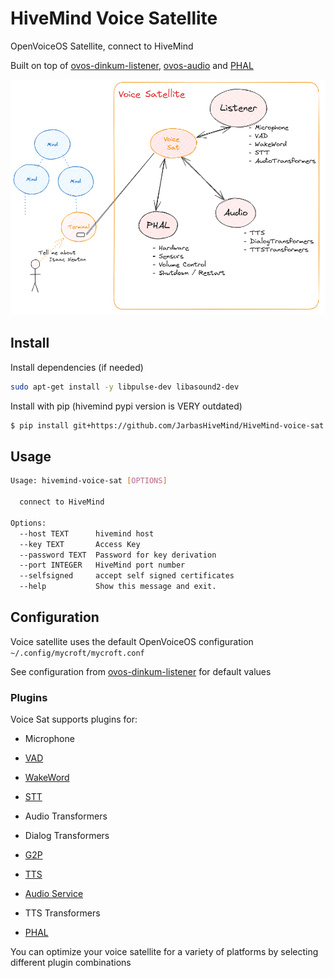 # HiveMind Voice Satellite

OpenVoiceOS Satellite, connect to HiveMind

Built on top of [ovos-dinkum-listener](https://github.com/OpenVoiceOS/ovos-dinkum-listener), [ovos-audio](https://openvoiceos.github.io/ovos-technical-manual/audio_service/) and [PHAL](https://openvoiceos.github.io/ovos-technical-manual/PHAL/)

![img_18.png](img_18.png)

## Install

Install dependencies (if needed)

```bash
sudo apt-get install -y libpulse-dev libasound2-dev
```

Install with pip (hivemind pypi version is VERY outdated)

```bash
$ pip install git+https://github.com/JarbasHiveMind/HiveMind-voice-sat
```

## Usage

```bash
Usage: hivemind-voice-sat [OPTIONS]

  connect to HiveMind

Options:
  --host TEXT      hivemind host
  --key TEXT       Access Key
  --password TEXT  Password for key derivation
  --port INTEGER   HiveMind port number
  --selfsigned     accept self signed certificates
  --help           Show this message and exit.
```

## Configuration

Voice satellite uses the default OpenVoiceOS configuration `~/.config/mycroft/mycroft.conf`
    
See configuration from [ovos-dinkum-listener](https://github.com/OpenVoiceOS/ovos-dinkum-listener) for default values

### Plugins

Voice Sat supports plugins for:

- Microphone

- [VAD](https://openvoiceos.github.io/ovos-technical-manual/vad_plugins/)

- [WakeWord](https://openvoiceos.github.io/ovos-technical-manual/ww_plugins/)

- [STT](https://openvoiceos.github.io/ovos-technical-manual/stt_plugins/)

- Audio Transformers

- Dialog Transformers

- [G2P](https://openvoiceos.github.io/ovos-technical-manual/g2p_plugins/)

- [TTS](https://openvoiceos.github.io/ovos-technical-manual/tts_plugins/)

- [Audio Service](https://openvoiceos.github.io/ovos-technical-manual/audio_plugins/)

- TTS Transformers

- [PHAL](https://openvoiceos.github.io/ovos-technical-manual/PHAL/)


You can optimize your voice satellite for a variety of platforms by selecting different plugin combinations